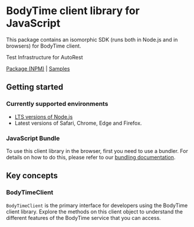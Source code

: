 # BodyTime client library for JavaScript

This package contains an isomorphic SDK (runs both in Node.js and in browsers) for BodyTime client.

Test Infrastructure for AutoRest

[Package (NPM)](https://www.npmjs.com/package/@msinternal/body-time) |
[Samples](https://github.com/Azure-Samples/azure-samples-js-management)

## Getting started

### Currently supported environments

- [LTS versions of Node.js](https://nodejs.org/about/releases/)
- Latest versions of Safari, Chrome, Edge and Firefox.





### JavaScript Bundle
To use this client library in the browser, first you need to use a bundler. For details on how to do this, please refer to our [bundling documentation](https://aka.ms/AzureSDKBundling).

## Key concepts

### BodyTimeClient

`BodyTimeClient` is the primary interface for developers using the BodyTime client library. Explore the methods on this client object to understand the different features of the BodyTime service that you can access.

